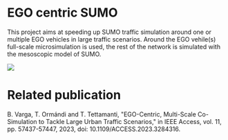 # EGO centric SUMO

This project aims at speeding up SUMO traffic simulation around one or multiple EGO vehicles in large traffic scenarios. Around the EGO vehile(s) full-scale microsimulation is used, the rest of the network is simulated with the mesoscopic model of SUMO. 

![](https://ieeexplore.ieee.org/ielx7/6287639/10005208/10146270/graphical_abstract/access-gagraphic-3284316.jpg)

# Related publication

B. Varga, T. Ormándi and T. Tettamanti, "EGO-Centric, Multi-Scale Co-Simulation to Tackle Large Urban Traffic Scenarios," in IEEE Access, vol. 11, pp. 57437-57447, 2023, doi: 10.1109/ACCESS.2023.3284316.
